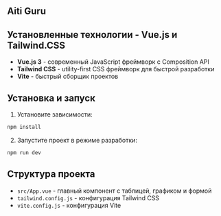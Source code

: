 ## Aiti Guru

## Установленные технологии - Vue.js и Tailwind.CSS

- **Vue.js 3** - современный JavaScript фреймворк с Composition API
- **Tailwind CSS** - utility-first CSS фреймворк для быстрой разработки
- **Vite** - быстрый сборщик проектов

## Установка и запуск

1. Установите зависимости:
```bash
npm install
```

2. Запустите проект в режиме разработки:
```bash
npm run dev
```

## Структура проекта

- `src/App.vue` - главный компонент с таблицей, графиком и формой
- `tailwind.config.js` - конфигурация Tailwind CSS
- `vite.config.js` - конфигурация Vite

